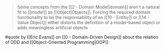 > Some concepts from the [[2 - Domain Model|domain]] aren't a natural fit to [[model]] as [[Object|Objects]]. Forcing the required domain functionality to be the responsability of an [[10 - Entitiy]] or [[14 - Value Object]] either distorts the definition of a model-based object or adds meaningless artificial objects

#quote by [[Eric Evans]] on [[0 - Domain-Driven Design]] about the relation of DDD and [[Object-Oriented Programming|OOP]]